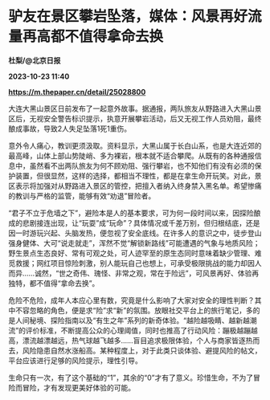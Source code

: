 # 驴友在景区攀岩坠落，媒体：风景再好流量再高都不值得拿命去换
**杜梨/@北京日报**

**2023-10-23 11:40**

**https://m.thepaper.cn/detail/25028800**

大连大黑山景区日前发布了一起意外故事。据通报，两队旅友从野路进入大黑山景区后，无视安全警告标识提示，执意开展攀岩活动，后又无视工作人员劝阻，最终酿成事故，导致2人失足坠落1死1重伤。

意外令人痛心，教训更须汲取。资料显示，大黑山属于长白山系，也是大连近郊的最高峰，山体上部山势陡峭、多为裸岩，根本就不适合攀爬。从既有的各种通报信息中，虽然看不出两队旅友为何不顾劝阻、强行攀岩，也不知他们有没有必须的保护装置，但很显然，这样的选择，都相当不理性，都是在拿生命开玩笑。对此，景区表示将加强对从野路进入景区的管控，把擅入者纳入终身禁入黑名单。希望惨痛的教训与严格的监管，能够有效“劝退”冒险者。

“君子不立于危墙之下”，避险本是人的基本要求，可为何一段时间以来，因探险酿成的悲剧接连出现，让“玩耍”成“玩命”？具体情况或千差万别，但归根结底，还是因一时游玩兴起、头脑发热，便忽视了安全底线。在许多人的意识之中，徒步登山强身健体、大可“说走就走”，浑然不觉“解锁新路线”可能遭遇的气象与地质风险；野生景点生态良好、常有可观之处，可人迹罕至的原生态同时意味着缺少管理、难觅救援；网红项目惊险刺激，别人能玩自己也想上，可承受极限挑战的能力却因人而异……诚然，“世之奇伟、瑰怪、非常之观，常在于险远”，可风景再好、体验再独特，都不值得“拿命去换”。

危险不危险，成年人本应心里有数，究竟是什么影响了大家对安全的理性判断？其中不容忽略的角色，便是求“险”求“新”的氛围。放眼社交平台上的旅行笔记，多的是人间秘境、探险指南以及“有生之年”系列的新奇体验。“越险越吸睛、越新越潮流”的评价标准，不断提高公众的心理阈值，同时也推高了行动风险：蹦极越蹦越高，漂流越漂越远，热气球越飞越多……盲目追求极限体验，个人与商家皆逐热而去，风险隐患自然水涨船高。某种程度上，对于此类只谈体验、避提风险的帖文，平台应该进行足够的风险提示，理性引导。

生命只有一次，有了这个基础的“1”，其余的“0”才有了意义。珍惜生命，不为了冒险而冒险，才有发现更美好体验的可能。